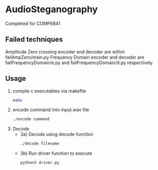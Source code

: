 # AudioSteganography
Completed for COMP6841
## Failed techniques
Amplitude Zero crossing encoder and decoder are within failAmpZero/main.py
Frequency Domain encoder and decoder are failFrequencyDomain/e.py and failFrequencyDomain/d.py respectively

## Usage
1) compile c executables via makefile
   ```bash
   make
2) encode command into input.wav file
   ```bash
   ./encode command
   
3) Decode
    - 3a) Decode using decode function
        ```bash
        ./decode filename
    - 3b) Run driver function to execute
        ```bash
        python3 driver.py
